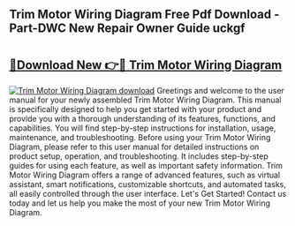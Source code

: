 ## Trim Motor Wiring Diagram Free Pdf Download - Part-DWC New Repair Owner Guide uckgf

# <h2><a href="http://dfikazq.blite.top/?on=Trim+Motor+Wiring+Diagram">🔗Download New 👉🔴 Trim Motor Wiring Diagram</a></h2>

[![Trim Motor Wiring Diagram download](https://i.imgur.com/lujVjoI.png)](http://dfikazq.blite.top/?on=Trim+Motor+Wiring+Diagram)
Greetings and welcome to the user manual for your newly assembled Trim Motor Wiring Diagram. This manual is specifically designed to help you get started with your product and provide you with a thorough understanding of its features, functions, and capabilities. You will find step-by-step instructions for installation, usage, maintenance, and troubleshooting. Before using your Trim Motor Wiring Diagram, please refer to this user manual for detailed instructions on product setup, operation, and troubleshooting. It includes step-by-step guides for using each feature, as well as important safety information. Trim Motor Wiring Diagram offers a range of advanced features, such as virtual assistant, smart notifications, customizable shortcuts, and automated tasks, all easily controlled through the user interface. Let's Get Started! Contact us today and let us help you make the most of your new Trim Motor Wiring Diagram.

